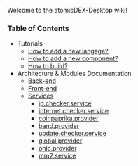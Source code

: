 Welcome to the atomicDEX-Desktop wiki!

### Table of Contents
- Tutorials
  - [How to add a new langage?](How-to-add-a-new-language%3F)
  - [How to add a new component?](How-to-add-a-new-component%3F)
  - [How to build?](Build-Instructions)
- Architecture & Modules Documentation
  - [Back-end](Back-end-Architecture)
  - [Front-end](Front-end-Architecture)  
  - [Services](Module-Services)
    - [ip.checker.service](Service-ip.checker.service)
    - [internet.checker.service](Service-internet.checker.service)
    - [coinpaprika.provider](Service-coinpaprika.provider)
    - [band.provider](Service-band.provider)
    - [update.checker.service](Service-update.checker.service)
    - [global.provider](Service-global.provider)
    - [ohlc.provider](Service-ohlc.provider)
    - [mm2.service](Service-mm2.service)